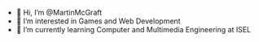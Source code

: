 - 👋 Hi, I’m @MartinMcGraft
- 👀 I’m interested in Games and Web Development
- 🌱 I’m currently learning Computer and Multimedia Engineering at ISEL

<!---
MartinMcGraft/MartinMcGraft is a ✨ special ✨ repository because its `README.md` (this file) appears on your GitHub profile.
You can click the Preview link to take a look at your changes.
--->
